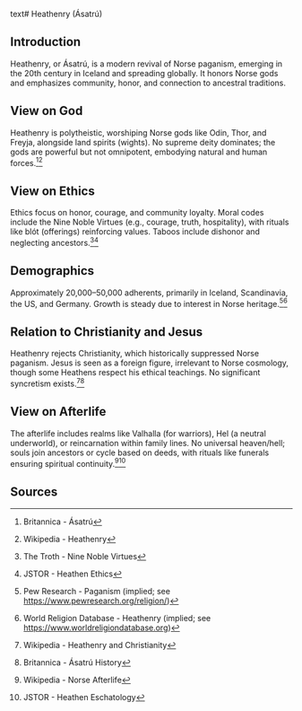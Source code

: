 text# Heathenry (Ásatrú)
## Introduction
Heathenry, or Ásatrú, is a modern revival of Norse paganism, emerging in the 20th century in Iceland and spreading globally. It honors Norse gods and emphasizes community, honor, and connection to ancestral traditions.
## View on God
Heathenry is polytheistic, worshiping Norse gods like Odin, Thor, and Freyja, alongside land spirits (wights). No supreme deity dominates; the gods are powerful but not omnipotent, embodying natural and human forces.[^21][^22]
## View on Ethics
Ethics focus on honor, courage, and community loyalty. Moral codes include the Nine Noble Virtues (e.g., courage, truth, hospitality), with rituals like blót (offerings) reinforcing values. Taboos include dishonor and neglecting ancestors.[^23][^24]
## Demographics
Approximately 20,000–50,000 adherents, primarily in Iceland, Scandinavia, the US, and Germany. Growth is steady due to interest in Norse heritage.[^25][^26]
## Relation to Christianity and Jesus
Heathenry rejects Christianity, which historically suppressed Norse paganism. Jesus is seen as a foreign figure, irrelevant to Norse cosmology, though some Heathens respect his ethical teachings. No significant syncretism exists.[^27][^28]
## View on Afterlife
The afterlife includes realms like Valhalla (for warriors), Hel (a neutral underworld), or reincarnation within family lines. No universal heaven/hell; souls join ancestors or cycle based on deeds, with rituals like funerals ensuring spiritual continuity.[^29][^30]
## Sources
[^21]: Britannica - Ásatrú[](https://www.britannica.com/topic/Asatru)
[^22]: Wikipedia - Heathenry[](https://en.wikipedia.org/wiki/Heathenry_(new_religious_movement))
[^23]: The Troth - Nine Noble Virtues[](https://www.thetroth.org/virtues.html)
[^24]: JSTOR - Heathen Ethics[](https://www.jstor.org/stable/3260493)
[^25]: Pew Research - Paganism (implied; see https://www.pewresearch.org/religion/)
[^26]: World Religion Database - Heathenry (implied; see https://www.worldreligiondatabase.org)
[^27]: Wikipedia - Heathenry and Christianity[](https://en.wikipedia.org/wiki/Heathenry_(new_religious_movement)#Christianity)
[^28]: Britannica - Ásatrú History[](https://www.britannica.com/topic/Asatru)
[^29]: Wikipedia - Norse Afterlife[](https://en.wikipedia.org/wiki/Norse_mythology#Afterlife)
[^30]: JSTOR - Heathen Eschatology[](https://www.jstor.org/stable/3260494)
